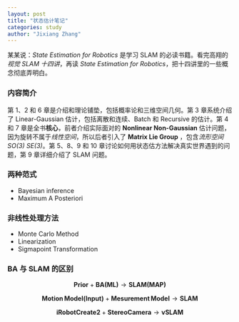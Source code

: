 ```yaml
---
layout: post
title: "状态估计笔记"
categories: study
author: "Jixiang Zhang"
---
```


某某说：*State Estimation for Robotics* 是学习 SLAM 的必读书籍。看完高翔的 *视觉 SLAM 十四讲*，再读 *State Estimation for Robotics*，把十四讲里的一些概念彻底弄明白。

### 内容简介

第 1、2 和 6 章是介绍和理论铺垫，包括概率论和三维空间几何。第 3 章系统介绍了 Linear-Gaussian 估计，包括离散和连续、Batch 和 Recursive 的估计。第 4 和 7 章是全书**核心**，前者介绍实际面对的 **Nonlinear Non-Gaussian** 估计问题，因为旋转不属于*线性空间*，所以后者引入了 **Matrix Lie Group** ，包含*流形空间 SO(3) SE(3)*。第 5、8、9 和 10 章讨论如何用状态估方法解决真实世界遇到的问题，第 9 章详细介绍了 SLAM 问题。

### 两种范式

- Bayesian inference
- Maximum A Posteriori

### 非线性处理方法

- Monte Carlo Method
- Linearization
- Sigmapoint Transformation

### BA 与 SLAM 的区别

$$
\mathbf{Prior} + \mathbf{BA ( ML )} \to \mathbf{SLAM ( MAP )}
$$

$$
\mathbf{Motion\,Model(Input)} + \mathbf{Mesurement\,Model} \to \mathbf{SLAM}
$$

$$
\mathbf{iRobot Create 2} + \mathbf{Stereo Camera} \to \mathbf{vSLAM}
$$
